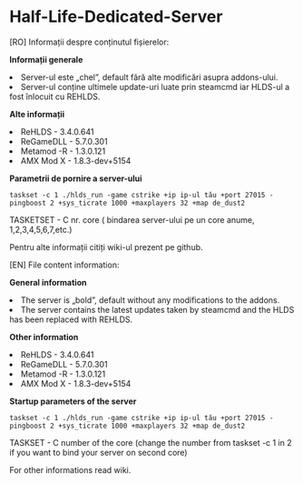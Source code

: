 # Half-Life-Dedicated-Server

[RO] Informații despre conținutul fișierelor:

**Informații generale**
   <li>Server-ul este „chel”, default fără alte modificări asupra addons-ului.</li>
   <li>Server-ul conține ultimele update-uri luate prin steamcmd iar HLDS-ul a fost înlocuit cu REHLDS.</li>


**Alte informații**
   <li>ReHLDS - 3.4.0.641</li>
   <li>ReGameDLL - 5.7.0.301</li>
   <li>Metamod -R - 1.3.0.121</li>
   <li>AMX Mod X - 1.8.3-dev+5154</li>


**Parametrii de pornire a server-ului**

```
taskset -c 1 ./hlds_run -game cstrike +ip ip-ul tău +port 27015 -pingboost 2 +sys_ticrate 1000 +maxplayers 32 +map de_dust2
```

TASKETSET - C nr. core ( bindarea server-ului pe un core anume, 1,2,3,4,5,6,7,etc.)

Pentru alte informații citiți wiki-ul prezent pe github.

[EN] File content information:

**General information**
   <li>The server is „bold”, default without any modifications to the addons.</li>
   <li>The server contains the latest updates taken by steamcmd and the HLDS has been replaced with REHLDS.</li>
  
**Other information**
   <li>ReHLDS - 3.4.0.641</li>
   <li>ReGameDLL - 5.7.0.301</li>
   <li>Metamod -R - 1.3.0.121</li>
   <li>AMX Mod X - 1.8.3-dev+5154</li>
   
**Startup parameters of the server**

```
taskset -c 1 ./hlds_run -game cstrike +ip ip-ul tău +port 27015 -pingboost 2 +sys_ticrate 1000 +maxplayers 32 +map de_dust2
```

TASKSET - C number of the core (change the number from taskset -c 1 in 2 if you want to bind your server on second core)

For other informations read wiki.
